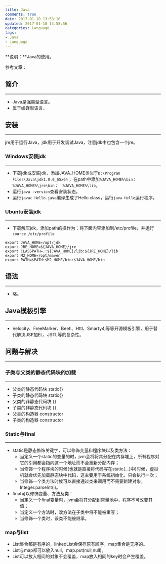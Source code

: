 ```yaml
---
title: Java
comments: true
date: 2017-01-10 13:58:10
updated: 2017-01-10 13:58:56
categories: Language
tags:
- Java
- Language
---
```


**说明：**Java的使用。
<!-- more -->


参考文章：

## 简介
---
* Java是强类型语言。
* 属于编译型语言。


 
## 安装
---
jre用于运行Java，jdk用于开发调试Java，注意jdk中也包含一个jre。
### Windows安装jdk
---
* 下载jdk或安装jdk，添加JAVA_HOME类似于`D:\Program Files\Java\jdk1.8.0_65x64`；
在path中添加`%JAVA_HOME%\bin； %JAVA_HOME%\jre\bin； 
%JAVA_HOME%\lib`。
* 运行`java -version`查看安装状态。
* 运行`javac Hello.java`编译生成了Hello.class，运行`java Hello`运行程序。

### Ubuntu安装jdk
---
* 下载解压jdk，添加path的操作为：将下面内容添加到/etc/profile，并运行`source /etc/profile`

```
export JAVA_HOME=/opt/jdk
export JRE_HOME=${JAVA_HOME}/jre  
export CLASSPATH=.:${JAVA_HOME}/lib:${JRE_HOME}/lib  
export M2_HOME=/opt/maven
export PATH=$PATH:$M2_HOME/bin:$JAVA_HOME/bin
```

## 语法
---
* 略。

## Java模板引擎
---
* Velocity、FreeMarker、Beetl、Httl、Smarty4j等等开源模板引擎，用于替代解决JSP加EL、JSTL等的复杂性。

##  问题与解决
---

### 子类与父类的静态代码块的加载
---
* 父类的静态代码块 static{}
* 子类的静态代码块 static{}
* 父类的非静态代码块 {}
* 子类的非静态代码块 {}
* 父类的构造器 constructor
* 子类的构造器 constructor


### Static与final
---
* static是静态修饰关键字，可以修饰变量和程序块以及类方法：
	* 当定义一个static的变量的时，jvm会将将其分配在内存堆上，所有程序对它的引用都会指向这一个地址而不会重新分配内存；
	* 当修饰一个程序块的时候(也就是直接将代码写在static{...}中)时候，虚拟机就会优先加载静态块中代码，这主要用于系统初始化，只会执行一次；
	* 当修饰一个类方法时候可以直接通过类来调用而不需要新建对象，Integer.parseInt(i)。
* final可以修饰变量、方法及类：
	* 当定义一个final变量时，jvm会将其分配到常量池中，程序不可改变其值；
	* 当定义一个方法时，改方法在子类中将不能被重写；
	* 当修饰一个类时，该类不能被继承。

###  map与list
* List集合都是有序的，linkedList会保存原有顺序，map集合是无序的。
* List与map都可以放入null，map.put(null,null)。
* List可以放入相同的对象不会覆盖，map放入相同的key时会产生覆盖。










